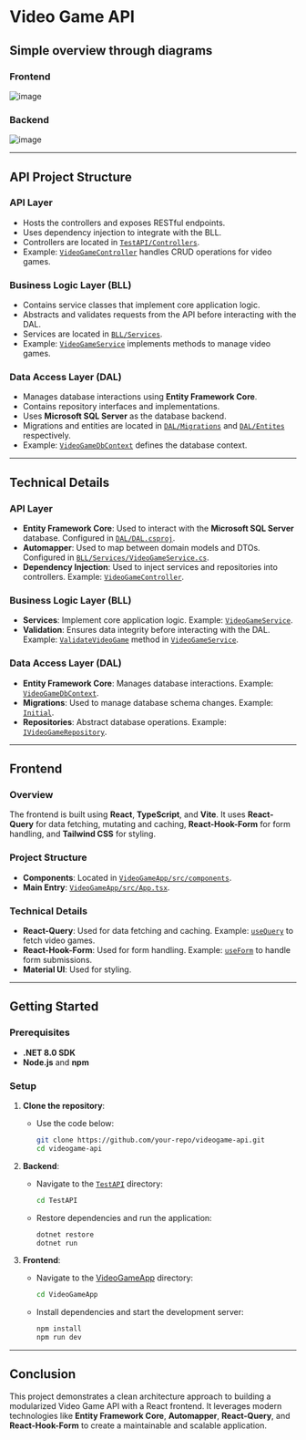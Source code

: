 # Video Game API

## Simple overview through diagrams
### Frontend
![image](https://github.com/user-attachments/assets/2c9ce0f0-109c-4076-af99-1a6434273380)

### Backend
![image](https://github.com/user-attachments/assets/05f492c5-0eb0-48b7-aea6-58e4adb8d6b8)

---

## API Project Structure

### API Layer
- Hosts the controllers and exposes RESTful endpoints.
- Uses dependency injection to integrate with the BLL.
- Controllers are located in [`TestAPI/Controllers`](TestAPI/Controllers).
- Example: [`VideoGameController`](TestAPI/Controllers/VideoGameController.cs) handles CRUD operations for video games.

### Business Logic Layer (BLL)
- Contains service classes that implement core application logic.
- Abstracts and validates requests from the API before interacting with the DAL.
- Services are located in [`BLL/Services`](BLL/Services).
- Example: [`VideoGameService`](BLL/Services/VideoGameService.cs) implements methods to manage video games.

### Data Access Layer (DAL)
- Manages database interactions using **Entity Framework Core**.
- Contains repository interfaces and implementations.
- Uses **Microsoft SQL Server** as the database backend.
- Migrations and entities are located in [`DAL/Migrations`](DAL/Migrations) and [`DAL/Entites`](DAL/Entites) respectively.
- Example: [`VideoGameDbContext`](DAL/Data/VideoGameDbContext.cs) defines the database context.

---

## Technical Details

### API Layer
- **Entity Framework Core**: Used to interact with the **Microsoft SQL Server** database. Configured in [`DAL/DAL.csproj`](DAL/DAL.csproj).
- **Automapper**: Used to map between domain models and DTOs. Configured in [`BLL/Services/VideoGameService.cs`](BLL/Services/VideoGameService.cs).
- **Dependency Injection**: Used to inject services and repositories into controllers. Example: [`VideoGameController`](TestAPI/Controllers/VideoGameController.cs).

### Business Logic Layer (BLL)
- **Services**: Implement core application logic. Example: [`VideoGameService`](BLL/Services/VideoGameService.cs).
- **Validation**: Ensures data integrity before interacting with the DAL. Example: [`ValidateVideoGame`](BLL/Services/VideoGameService.cs) method in [`VideoGameService`](BLL/Services/VideoGameService.cs).

### Data Access Layer (DAL)
- **Entity Framework Core**: Manages database interactions. Example: [`VideoGameDbContext`](DAL/Data/VideoGameDbContext.cs).
- **Migrations**: Used to manage database schema changes. Example: [`Initial`](DAL/Migrations/20241206083809_Initial.Designer.cs).
- **Repositories**: Abstract database operations. Example: [`IVideoGameRepository`](DAL/Repository/Interface/IVideoGameRepository.cs).

---

## Frontend

### Overview
The frontend is built using **React**, **TypeScript**, and **Vite**. It uses **React-Query** for data fetching, mutating and caching, **React-Hook-Form** for form handling, and **Tailwind CSS** for styling.

### Project Structure
- **Components**: Located in [`VideoGameApp/src/components`](VideoGameApp/src/components).
- **Main Entry**: [`VideoGameApp/src/App.tsx`](VideoGameApp/src/App.tsx).

### Technical Details
- **React-Query**: Used for data fetching and caching. Example: [`useQuery`](VideoGameApp/src/components/VideoGames.tsx) to fetch video games.
- **React-Hook-Form**: Used for form handling. Example: [`useForm`](VideoGameApp/src/components/AddGameForm.tsx) to handle form submissions.
- **Material UI**: Used for styling.
---

## Getting Started

### Prerequisites
- **.NET 8.0 SDK**
- **Node.js** and **npm**

### Setup

1. **Clone the repository**:
    - Use the code below:
        ```sh
        git clone https://github.com/your-repo/videogame-api.git
        cd videogame-api
        ```

2. **Backend**:
    - Navigate to the [`TestAPI`](TestAPI) directory:
        ```sh
        cd TestAPI
        ```
    - Restore dependencies and run the application:
        ```sh
        dotnet restore
        dotnet run
        ```

3. **Frontend**:
    - Navigate to the [VideoGameApp](http://_vscodecontentref_/0) directory:
        ```sh
        cd VideoGameApp
        ```
    - Install dependencies and start the development server:
        ```sh
        npm install
        npm run dev
        ```

---

## Conclusion
This project demonstrates a clean architecture approach to building a modularized Video Game API with a React frontend. It leverages modern technologies like **Entity Framework Core**, **Automapper**, **React-Query**, and **React-Hook-Form** to create a maintainable and scalable application.
